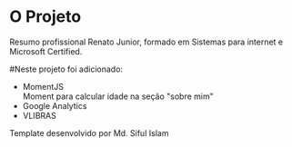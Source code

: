 # O Projeto
Resumo profissional Renato Junior, formado em Sistemas para internet e Microsoft Certified.

#Neste projeto foi adicionado:
<ul>
    <li>MomentJS</li>
      Moment para calcular idade na seção "sobre mim"
    <li>Google Analytics</li>
    <li>VLIBRAS</li>
</ul>




Template desenvolvido por Md. Siful Islam
